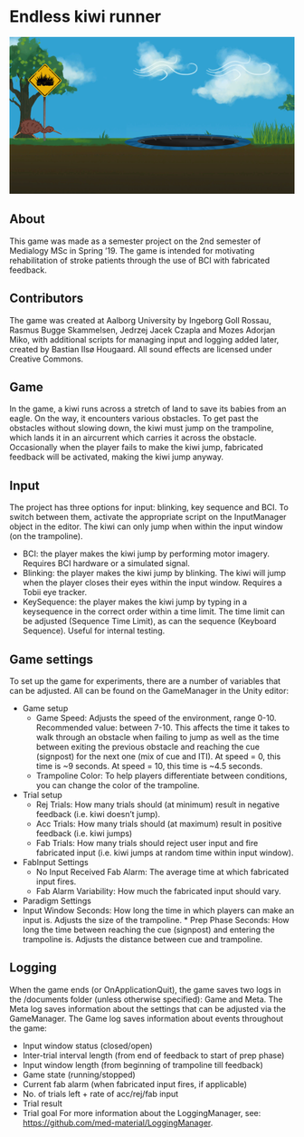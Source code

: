 # Endless kiwi runner
![Kiwi runner screenshot](https://github.com/med-material/bci-kiwi-runner-redux/blob/main/kiwi-runner.png)

## About
This game was made as a semester project on the 2nd semester of Medialogy MSc in Spring ’19. The game is intended for motivating rehabilitation of stroke patients through the use of BCI with fabricated feedback.

## Contributors
The game was created at Aalborg University by Ingeborg Goll Rossau, Rasmus Bugge Skammelsen, Jedrzej Jacek Czapla and Mozes Adorjan Miko, with additional scripts for managing input and logging added later, created by Bastian Ilsø Hougaard. All sound effects are licensed under Creative Commons.

## Game
In the game, a kiwi runs across a stretch of land to save its babies from an eagle. On the way, it encounters various obstacles. To get past the obstacles without slowing down, the kiwi must jump on the trampoline, which lands it in an aircurrent which carries it across the obstacle. Occasionally when the player fails to make the kiwi jump, fabricated feedback will be activated, making the kiwi jump anyway.

## Input
The project has three options for input: blinking, key sequence and BCI. To switch between them, activate the appropriate script on the InputManager object in the editor. The kiwi can only jump when within the input window (on the trampoline).
*	BCI: the player makes the kiwi jump by performing motor imagery. Requires BCI hardware or a simulated signal.
*	Blinking: the player makes the kiwi jump by blinking. The kiwi will jump when the player closes their eyes within the input window. Requires a Tobii eye tracker.
*	KeySequence: the player makes the kiwi jump by typing in a keysequence in the correct order within a time limit. The time limit can be adjusted (Sequence Time Limit), as can the sequence (Keyboard Sequence). Useful for internal testing.

## Game settings
To set up the game for experiments, there are a number of variables that can be adjusted. All can be found on the GameManager in the Unity editor:
*	Game setup
    *	Game Speed: Adjusts the speed of the environment, range 0-10. Recommended value: between 7-10. This affects the time it takes to walk through an obstacle when failing to jump as well as the time between exiting the previous obstacle and reaching the cue (signpost) for the next one (mix of cue and ITI). At speed = 0, this time is ~9 seconds. At speed = 10, this time is ~4.5 seconds.
    *	Trampoline Color: To help players differentiate between conditions, you can change the color of the trampoline.
*	Trial setup
    *	Rej Trials: How many trials should (at minimum) result in negative feedback (i.e. kiwi doesn’t jump).
    *	Acc Trials: How many trials should (at maximum) result in positive feedback (i.e. kiwi jumps)
    *	Fab Trials: How many trials should reject user input and fire fabricated input (i.e. kiwi jumps at random time within input window).
*	FabInput Settings
    *	No Input Received Fab Alarm: The average time at which fabricated input fires.
    *	Fab Alarm Variability: How much the fabricated input should vary.
*	Paradigm Settings
   *	Input Window Seconds: How long the time in which players can make an input is. Adjusts the size of the trampoline.
    *	Prep Phase Seconds: How long the time between reaching the cue (signpost) and entering the trampoline is. Adjusts the distance between cue and trampoline.

## Logging
When the game ends (or OnApplicationQuit), the game saves two logs in the /documents folder (unless otherwise specified): Game and Meta. The Meta log saves information about the settings that can be adjusted via the GameManager. The Game log saves information about events throughout the game:
*	Input window status (closed/open)
*	Inter-trial interval length (from end of feedback to start of prep phase)
*	Input window length (from beginning of trampoline till feedback)
*	Game state (running/stopped)
*	Current fab alarm (when fabricated input fires, if applicable)
*	No. of trials left + rate of acc/rej/fab input
*	Trial result
*	Trial goal
For more information about the LoggingManager, see: https://github.com/med-material/LoggingManager.
